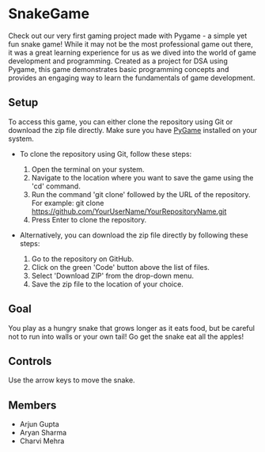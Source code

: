 # SnakeGame
Check out our very first gaming project made with Pygame - a simple yet fun snake game! While it may not be the most professional game out there, it was a great learning experience for us as we dived into the world of game development and programming. Created as a project for DSA using Pygame, this game demonstrates basic programming concepts and provides an engaging way to learn the fundamentals of game development.

## Setup
To access this game, you can either clone the repository using Git or download the zip file directly. Make sure you have [PyGame](https://pypi.org/project/pygame/ "PyGame") installed on your system.

* To clone the repository using Git, follow these steps:
    1. Open the terminal on your system.
    2. Navigate to the location where you want to save the game using the 'cd' command.
    3. Run the command 'git clone' followed by the URL of the repository. For example: 
       git clone https://github.com/YourUserName/YourRepositoryName.git
    4. Press Enter to clone the repository. 

* Alternatively, you can download the zip file directly by following these steps:
    1. Go to the repository on GitHub.
    2. Click on the green 'Code' button above the list of files.
    3. Select 'Download ZIP' from the drop-down menu.
    4. Save the zip file to the location of your choice.

## Goal
You play as a hungry snake that grows longer as it eats food, but be careful not to run into walls or your own tail! Go get the snake eat all the apples!

## Controls
Use the arrow keys to move the snake.

## Members
* Arjun Gupta
* Aryan Sharma
* Charvi Mehra
